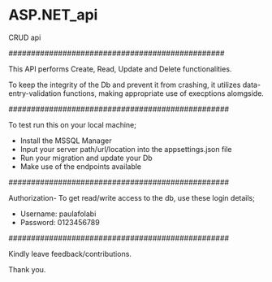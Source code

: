 # ASP.NET_api

CRUD api

################################################

This API performs Create, Read, Update and Delete functionalities.

To keep the integrity of the Db and prevent it from crashing,
it utilizes data-entry-validation functions, making appropriate use of execptions alomgside.

#################################################

To test run this on your local machine;

- Install the MSSQL Manager
- Input your server path/url/location into the appsettings.json file
- Run your migration and update your Db
- Make use of the endpoints available

#################################################

Authorization- To get read/write access to the db, use these login details;

- Username: paulafolabi
- Password: 0123456789

#################################################

Kindly leave feedback/contributions.

Thank you.
